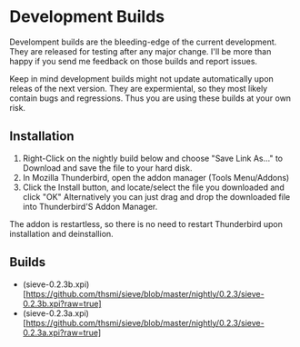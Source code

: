 # Development Builds

Develompent builds are the bleeding-edge of the current development. They are released for 
testing after any major change. I'll be more than happy if you send me feedback on
those builds and report issues.

Keep in mind development builds might not update automatically upon releas of 
the next version. They are expermiental, so they most likely contain bugs and regressions. 
Thus you are using these builds at your own risk.

## Installation

1. Right-Click on the nightly build below and choose "Save Link As..." to Download and 
   save the file to your hard disk.
2. In Mozilla Thunderbird, open the addon manager (Tools Menu/Addons) 
3. Click the Install button, and locate/select the file you downloaded and click "OK"
   Alternatively you can just drag and drop the downloaded file into Thunderbird'S
   Addon Manager. 

The addon is restartless, so there is no need to restart Thunderbird upon installation and deinstallion.

## Builds

* (sieve-0.2.3b.xpi)[https://github.com/thsmi/sieve/blob/master/nightly/0.2.3/sieve-0.2.3b.xpi?raw=true]
* (sieve-0.2.3a.xpi)[https://github.com/thsmi/sieve/blob/master/nightly/0.2.3/sieve-0.2.3a.xpi?raw=true]

